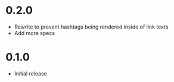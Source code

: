 # 0.2.0

* Rewrite to prevent hashtags being rendered inside of link texts
* Add more specs

# 0.1.0

* Initial release
